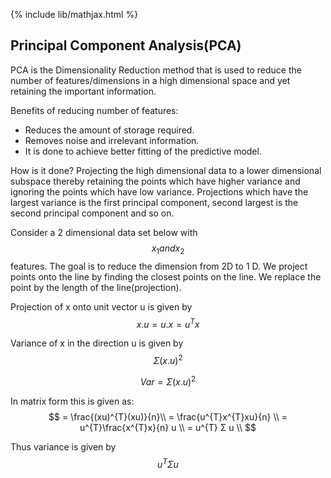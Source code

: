 {% include lib/mathjax.html %}
## Principal Component Analysis(PCA)

PCA is the Dimensionality Reduction method that is used to reduce the number of features/dimensions in a high dimensional space and yet retaining the important information.

Benefits of reducing number of features:
- Reduces the amount of storage required.
- Removes noise and irrelevant information.
- It is done to achieve better fitting of the predictive model.

How is it done?
Projecting the high dimensional data to a lower dimensional subspace thereby retaining the points which have higher variance and ignoring the points which have low variance.
Projections which have the largest variance is the first principal component, second largest is the second principal component and so on.

Consider a 2 dimensional data set below with $$x_{1} and x_{2}$$ features. The goal is to reduce the dimension from 2D to 1 D.
We project points onto the line by finding the closest points on the line. We replace the point by the length of the line(projection).

Projection of x onto unit vector u is given by 
$$x.u = u.x = u^{T}x $$

Variance of  x in the direction u is given by $$Σ(x.u)^{2}$$

$$Var = Σ(x.u)^{2}$$

In matrix form this is given as: 
$$
= \frac{(xu)^{T}(xu)}{n}\\
= \frac{u^{T}x^{T}xu}{n} \\ 
= u^{T}\frac{x^{T}x}{n} u \\
= u^{T} Σ u \\
$$

Thus variance is given by $$u^{T}Σu$$

